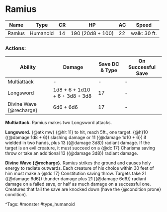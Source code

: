 # Ramius

| Name | Type | CR | HP | AC | Speed |
|------|------|----|----|----|-------|
| Ramius | Humanoid | 14 | 190 (20d8 + 100) | 22 | walk: 30 ft. |

### Actions:

| Ability | Damage | Save DC & Type | On Successful Save |
|---------|--------|----------------|--------------------|
| Multiattack | - | - | - |
| Longsword | 1d8 + 6 + 1d10 + 6 + 3d8 + 3d8 | 17 | - |
| Divine Wave {@recharge} | 6d6 + 6d6 | 17 | - |


**Multiattack.** Ramius makes two Longsword attacks.

**Longsword.** {@atk mw} {@hit 11} to hit, reach 5ft., one target. {@h}10 ({@damage 1d8 + 6}) slashing damage or 11 ({@damage 1d10 + 6}) if wielded in two hands, plus 13 ({@damage 3d8}) radiant damage. If the target is an evil creature, it must succeed on a {@dc 17} Charisma saving throw or take an additional 13 ({@damage 3d8}) radiant damage.

**Divine Wave {@recharge}.** Ramius strikes the ground and causes holy energy to radiate outwards. Each creature of his choice within 30 feet of him must make a {@dc 17} Constitution saving throw. Targets take 21 ({@damage 6d6}) thunder damage plus 21 ({@damage 6d6}) radiant damage on a failed save, or half as much damage on a successful one. Creatures that fail the save are knocked down (have the {@condition prone} condition).

^Tags: #monster #type_humanoid
